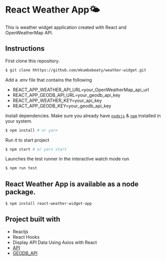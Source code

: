 # React Weather App🌤

This is weather widget application created with React and OpenWeatherMap API.

## Instructions

First clone this repository.

```bash
$ git clone hhttps://github.com/mkumbobeaty/weather-widget.git
```

Add a .env file that contains the following
- REACT_APP_WEATHER_API_URL=your_OpenWeatherMap_api_url
- REACT_APP_GEODB_API_URL=your_geodb_api_key
- REACT_APP_WEATHER_KEY=your_api_key
- REACT_APP_GEODB_KEY=your_geodb_api_key


Install dependencies. Make sure you already have [`nodejs`](https://nodejs.org/en/) & [`npm`](https://www.npmjs.com/) installed in your system.

```bash
$ npm install # or yarn
```

Run it to start project

```bash
$ npm start # or yarn start
```

Launches the test runner in the interactive watch mode run 

```bash
$ npm run test 
```
## React Weather App is available as a node package.

```bash
$ npm install react-weather-widget-app
```

## Project built with

- Reactjs
- React Hooks
- Display API Data Using Axios with React
- [API](https://openweathermap.org/api)
- [GEODB_API](https://wft-geo-db.p.rapidapi.com)
